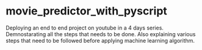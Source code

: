 # movie_predictor_with_pyscript
 Deploying an end to end project on youtube in a 4 days series. Demnostarating all the steps that needs to be done. Also explaining various steps that need to be followed before applying machine learning algorithm. 
